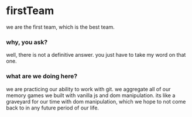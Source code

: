 # firstTeam
we are the first team, which is the best team.
### why, you ask?
well, there is not a definitive answer. you just have to take my word on that one.
### what are we doing here?
we are practicing our ability to work with git. we aggregate all of our memory games we built with vanilla js and dom manipulation. its like a graveyard for our time with dom manipulation, which we hope to not come back to in any future period of our life.
